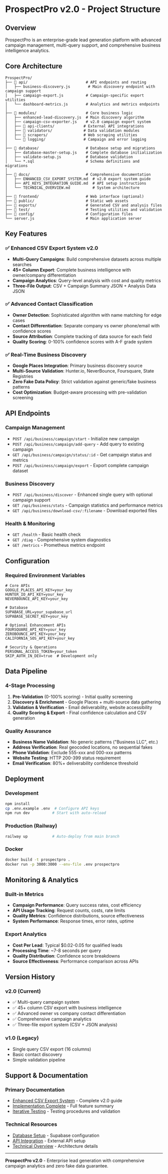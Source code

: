 # ProspectPro v2.0 - Project Structure

## Overview
ProspectPro is an enterprise-grade lead generation platform with advanced campaign management, multi-query support, and comprehensive business intelligence analytics.

## Core Architecture

```
ProspectPro/
├── 📁 api/                          # API endpoints and routing
│   ├── business-discovery.js        # Main discovery endpoint with campaign support
│   ├── campaign-export.js          # Campaign-specific export utilities
│   └── dashboard-metrics.js        # Analytics and metrics endpoints
│
├── 📁 modules/                      # Core business logic
│   ├── enhanced-lead-discovery.js  # Main discovery algorithm
│   ├── campaign-csv-exporter.js    # v2.0 campaign export system
│   ├── 📁 api-clients/             # External API integrations
│   ├── 📁 validators/              # Data validation modules
│   ├── 📁 scrapers/                # Web scraping utilities
│   └── 📁 logging/                 # Campaign and error logging
│
├── 📁 database/                     # Database setup and migrations
│   ├── database-master-setup.js    # Complete database initialization
│   ├── validate-setup.js           # Database validation
│   └── *.sql                       # Schema definitions and migrations
│
├── 📁 docs/                         # Comprehensive documentation
│   ├── ENHANCED_CSV_EXPORT_SYSTEM.md  # v2.0 export system guide
│   ├── API_KEYS_INTEGRATION_GUIDE.md  # API setup instructions
│   └── TECHNICAL_OVERVIEW.md          # System architecture
│
├── 📁 frontend/                     # Web interface (optional)
├── 📁 public/                       # Static web assets
├── 📁 exports/                      # Generated CSV and analysis files
├── 📁 test/                         # Testing utilities and validation
├── 📁 config/                       # Configuration files
└── server.js                       # Main application server
```

## Key Features

### ✅ Enhanced CSV Export System v2.0
- **Multi-Query Campaigns**: Build comprehensive datasets across multiple searches
- **45+ Column Export**: Complete business intelligence with owner/company differentiation
- **Campaign Analytics**: Query-level analysis with cost and quality metrics
- **Three-File Output**: CSV + Campaign Summary JSON + Analysis Data JSON

### ✅ Advanced Contact Classification
- **Owner Detection**: Sophisticated algorithm with name matching for edge cases
- **Contact Differentiation**: Separate company vs owner phone/email with confidence scores
- **Source Attribution**: Complete tracking of data source for each field
- **Quality Scoring**: 0-100% confidence scores with A-F grade system

### ✅ Real-Time Business Discovery
- **Google Places Integration**: Primary business discovery source
- **Multi-Source Validation**: Hunter.io, NeverBounce, Foursquare, State Registries
- **Zero Fake Data Policy**: Strict validation against generic/fake business patterns
- **Cost Optimization**: Budget-aware processing with pre-validation screening

## API Endpoints

### Campaign Management
- `POST /api/business/campaign/start` - Initialize new campaign
- `POST /api/business/campaign/add-query` - Add query to existing campaign
- `GET /api/business/campaign/status/:id` - Get campaign status and metrics
- `POST /api/business/campaign/export` - Export complete campaign dataset

### Business Discovery
- `POST /api/business/discover` - Enhanced single query with optional campaign support
- `GET /api/business/stats` - Campaign statistics and performance metrics
- `GET /api/business/download-csv/:filename` - Download exported files

### Health & Monitoring
- `GET /health` - Basic health check
- `GET /diag` - Comprehensive system diagnostics
- `GET /metrics` - Prometheus metrics endpoint

## Configuration

### Required Environment Variables
```env
# Core APIs
GOOGLE_PLACES_API_KEY=your_key
HUNTER_IO_API_KEY=your_key
NEVERBOUNCE_API_KEY=your_key

# Database
SUPABASE_URL=your_supabase_url
SUPABASE_SECRET_KEY=your_key

# Optional Enhancement APIs  
FOURSQUARE_API_KEY=your_key
ZEROBOUNCE_API_KEY=your_key
CALIFORNIA_SOS_API_KEY=your_key

# Security & Operations
PERSONAL_ACCESS_TOKEN=your_token
SKIP_AUTH_IN_DEV=true  # Development only
```

## Data Pipeline

### 4-Stage Processing
1. **Pre-Validation** (0-100% scoring) - Initial quality screening
2. **Discovery & Enrichment** - Google Places + multi-source data gathering
3. **Validation & Verification** - Email deliverability, website accessibility
4. **Quality Scoring & Export** - Final confidence calculation and CSV generation

### Quality Assurance
- **Business Name Validation**: No generic patterns ("Business LLC", etc.)
- **Address Verification**: Real geocoded locations, no sequential fakes
- **Phone Validation**: Exclude 555-xxx and 000-xxx patterns
- **Website Testing**: HTTP 200-399 status requirement
- **Email Verification**: 80%+ deliverability confidence threshold

## Deployment

### Development
```bash
npm install
cp .env.example .env  # Configure API keys
npm run dev          # Start with auto-reload
```

### Production (Railway)
```bash
railway up           # Auto-deploy from main branch
```

### Docker
```bash
docker build -t prospectpro .
docker run -p 3000:3000 --env-file .env prospectpro
```

## Monitoring & Analytics

### Built-in Metrics
- **Campaign Performance**: Query success rates, cost efficiency
- **API Usage Tracking**: Request counts, costs, rate limits
- **Quality Metrics**: Confidence distributions, source effectiveness
- **System Performance**: Response times, error rates, uptime

### Export Analytics
- **Cost Per Lead**: Typical $0.02-0.05 for qualified leads
- **Processing Time**: ~7-8 seconds per query
- **Quality Distribution**: Confidence score breakdowns
- **Source Effectiveness**: Performance comparison across APIs

## Version History

### v2.0 (Current)
- ✅ Multi-query campaign system
- ✅ 45+ column CSV export with business intelligence
- ✅ Advanced owner vs company contact differentiation
- ✅ Comprehensive campaign analytics
- ✅ Three-file export system (CSV + JSON analysis)

### v1.0 (Legacy)
- Single query CSV export (16 columns)
- Basic contact discovery
- Simple validation pipeline

## Support & Documentation

### Primary Documentation
- [Enhanced CSV Export System](docs/ENHANCED_CSV_EXPORT_SYSTEM.md) - Complete v2.0 guide
- [Implementation Complete](IMPLEMENTATION_COMPLETE_V2.md) - Full feature summary
- [Iterative Testing](ITERATIVE_TESTING_V2.md) - Testing procedures and validation

### Technical Resources
- [Database Setup](docs/DATABASE_CONNECTION_SETUP.md) - Supabase configuration
- [API Integration](docs/API_KEYS_INTEGRATION_GUIDE.md) - External API setup
- [Technical Overview](docs/TECHNICAL_OVERVIEW.md) - Architecture details

---

**ProspectPro v2.0** - Enterprise lead generation with comprehensive campaign analytics and zero fake data guarantee.